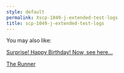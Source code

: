 ```yaml
---
style: default
permalink: Xscp-1049-j-extended-test-logs
title: scp-1049-j-extended-test-logs
---
```

You may also like:

[Surprise! Happy Birthday! Now, see here...](http://scp-wiki.net/surprise-happy-birthday-5)

[The Runner](http://scp-wiki.net/the-runner)
